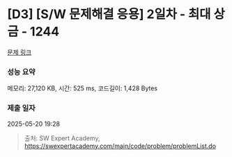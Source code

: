 # [D3] [S/W 문제해결 응용] 2일차 - 최대 상금 - 1244 

[문제 링크](https://swexpertacademy.com/main/code/problem/problemDetail.do?contestProbId=AV15Khn6AN0CFAYD) 

### 성능 요약

메모리: 27,120 KB, 시간: 525 ms, 코드길이: 1,428 Bytes

### 제출 일자

2025-05-20 19:28



> 출처: SW Expert Academy, https://swexpertacademy.com/main/code/problem/problemList.do